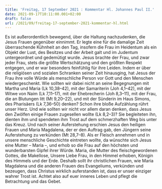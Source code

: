 ```yaml
---
title: 'Freitag, 17 September 2021 : Kommentar Hl. Johannes Paul II.'
date: 2021-09-17T10:11:00.001+02:00
draft: false
url: /2021/09/freitag-17-september-2021-kommentar-hl.html
---
```


Es ist außerordentlich bewegend, über die Haltung nachzudenken, die Jesus Frauen gegenüber einnimmt. Er legte eine für die damalige Zeit überraschende Kühnheit an den Tag, insofern die Frau im Heidentum als ein Objekt der Lust, des Besitzes und der Arbeit galt und im Judentum untergeordnet und gedemütigt wurde. Jesus brachte der Frau, und zwar jeder Frau, stets die größte Wertschätzung und den größten Respekt entgegen, und er war besonders feinfühlig für ihre Leiden. Indem er über die religiösen und sozialen Schranken seiner Zeit hinausging, hat Jesus der Frau ihre volle Würde als menschliche Person vor Gott und den Menschen wiedergeschenkt. Wie sollten wir dabei nicht an seine Begegnungen mit Martha und Maria (Lk 10,38–42), mit der Samariterin (Joh 4,1–42), mit der Witwe von Naim (Lk 7,11–17), mit der Ehebrecherin (Joh 8,3–11), mit der Frau, die an Blutungen litt (Mt 9,20–22), und mit der Sünderin im Haus Simons, des Pharisäers (Lk 7,36–50) denken? Schon ihre bloße Aufzählung rührt unser Herz. Und wie sollten wir nicht vor allem daran denken, dass Jesus den Zwölfen einige Frauen zugesellen wollte (Lk 8,2–3)? Sie begleiteten ihn, dienten ihm und spendeten ihm Trost auf dem schmerzhaften Weg bis unter das Kreuz. Und nach seiner Auferstehung erschien Jesus den heiligen Frauen und Maria Magdalena, der er den Auftrag gab, den Jüngern seine Auferstehung zu verkünden (Mt 28,7–8). Als er Fleisch annehmen und in unsere menschliche Geschichte eintreten wollte, da wünschte sich Jesus eine Mutter – Maria –, und erhob so die Frau auf den höchsten und wunderbarsten Gipfel ihrer Würde. Maria, die Mutter des fleischgewordenen Gottes, die Makellose, Unsere Liebe Frau, in den Himmel erhoben, Königin des Himmels und der Erde. Deshalb sollt ihr christlichen Frauen, wie Maria Magdalena und die anderen Frauen des Evangeliums, verkünden und bezeugen, dass Christus wirklich auferstanden ist, dass er unser einziger wahrer Trost ist. Achtet also auf euer inneres Leben und pflegt die Betrachtung und das Gebet.